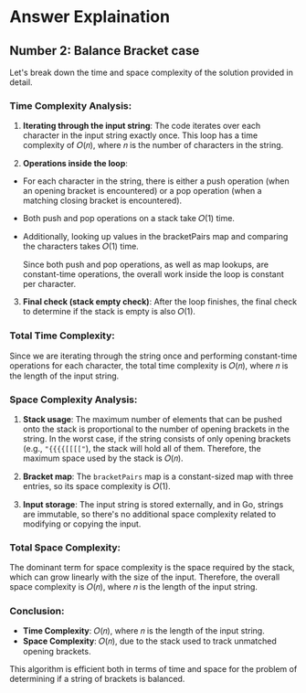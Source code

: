 # Answer Explaination

## Number 2: Balance Bracket case
Let's break down the time and space complexity of the solution provided in detail.

### Time Complexity Analysis:
1. **Iterating through the input string**: The code iterates over each character in the input string exactly once. This loop has a time complexity of 𝑂(𝑛), where 𝑛 is the number of characters in the string.

2. **Operations inside the loop**:
- For each character in the string, there is either a push operation (when an opening bracket is encountered) or a pop operation (when a matching closing bracket is encountered).

- Both push and pop operations on a stack take 𝑂(1) time.

- Additionally, looking up values in the bracketPairs map and comparing the characters takes 𝑂(1) time.

    Since both push and pop operations, as well as map lookups, are constant-time operations, the overall work inside the loop is constant per character.

3. **Final check (stack empty check)**: After the loop finishes, the final check to determine if the stack is empty is also 𝑂(1).

### Total Time Complexity:
Since we are iterating through the string once and performing constant-time operations for each character, the total time complexity is 𝑂(𝑛), where 𝑛 is the length of the input string.

### Space Complexity Analysis:
1. **Stack usage**: The maximum number of elements that can be pushed onto the stack is proportional to the number of opening brackets in the string. In the worst case, if the string consists of only opening brackets (e.g., `"{{{{[[[["`), the stack will hold all of them. Therefore, the maximum space used by the stack is 𝑂(𝑛).

2. **Bracket map**: The `bracketPairs` map is a constant-sized map with three entries, so its space complexity is 𝑂(1).

3. **Input storage**: The input string is stored externally, and in Go, strings are immutable, so there's no additional space complexity related to modifying or copying the input.

### Total Space Complexity:
The dominant term for space complexity is the space required by the stack, which can grow linearly with the size of the input. Therefore, the overall space complexity is 𝑂(𝑛), where 𝑛 is the length of the input string.

### Conclusion:
- **Time Complexity**: 𝑂(𝑛), where 𝑛 is the length of the input string.
- **Space Complexity**: 𝑂(𝑛), due to the stack used to track unmatched opening brackets.

This algorithm is efficient both in terms of time and space for the problem of determining if a string of brackets is balanced.